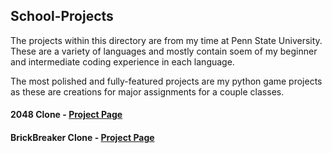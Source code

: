 ## School-Projects
The projects within this directory are from my time at Penn State University. These are a variety of languages and mostly contain soem of my beginner and intermediate coding experience in each language. 

The most polished and fully-featured projects are my python game projects as these are creations for major assignments for a couple classes. 

#### 2048 Clone - [Project Page](https://github.com/RJS138/School-Projects/tree/main/Python/2048%20Clone "2048 Codebase")

#### BrickBreaker Clone - [Project Page](https://github.com/RJS138/School-Projects/tree/main/Python/BrickBreaker%20Clone "Brick Breaker Codebase")

